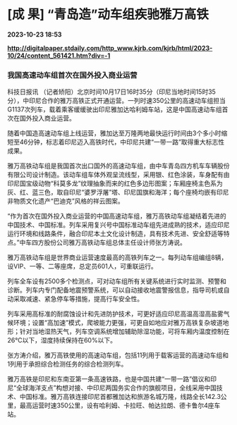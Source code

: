 # [成 果] “青岛造”动车组疾驰雅万高铁

**2023-10-23 18:53**

**http://digitalpaper.stdaily.com/http_www.kjrb.com/kjrb/html/2023-10/24/content_561421.htm?div=-1**

### 我国高速动车组首次在国外投入商业运营

 科技日报讯 （记者矫阳）北京时间10月17日16时35分（印尼当地时间15时35分），中印尼合作的雅万高铁正式开通运营。一列时速350公里的高速动车组担当G1137次列车，载着乘客缓缓驶出印尼雅加达哈利姆车站，这是中国高速动车组首次在国外投入商业运营。

 随着中国造高速动车组上线运营，雅加达至万隆两地最快运行时间由3个多小时缩短至46分钟，标志着印尼迈入高铁时代，中印尼共建“一带一路”取得重大标志性成果。

 雅万高铁动车组是我国首次出口国外的高速动车组，由中车青岛四方机车车辆股份有限公司设计制造。该动车组车体外观呈流线型，采用银、红色涂装，车身配有由印尼国宝级动物“科莫多龙”纹理抽象而来的红色多边形图案；车厢座椅主色系为灰、红、蓝三色，取自印尼“婆罗浮屠”塔、印尼国旗和海洋；每个座椅均嵌有印尼非物质文化遗产“巴迪克”风格的祥云图案。

 “作为首次在国外投入商业运营的中国高速动车组，雅万高铁动车组凝结着先进的中国技术、中国标准。列车采用复兴号中国标准动车组先进成熟的技术，适应印尼运行环境和线路条件，融合印尼本土文化设计制造，具有技术先进、安全舒适等特点。”中车四方股份公司雅万高铁动车组总体主任设计师张方涛说。

 雅万高铁动车组是世界商业运营速度最高的高铁列车之一。每列动车组编组8辆，设VIP、一等、二等座席，总定员601人，可重联运行。

 列车全车设有2500多个检测点，可对动车组所有关键系统进行实时监测、预警和诊断。列车内专门配备地震预警系统，可以自动接收地震警报信息，指导司机或自动采取减速、紧急停车等措施，提高行车安全性。

 列车采用高标准的耐腐蚀设计和先进防护技术，可更好适应印尼高温高湿高盐雾气候环境；设置“高加速”模式，爬坡能力更强，可更自如地应对雅万高铁复杂坡道地形；针对当地湿热天气，列车空调系统增加辅助除湿功能，可将车厢内温度控制在26℃以下，湿度持续保持在60%以下。

 张方涛介绍，雅万高铁使用的高速动车组，包括11列用于载客运营的高速动车组和1列用于承担综合检测任务的综合检测列车。

 雅万高铁是印尼和东南亚第一条高速铁路，也是中国共建“一带一路”倡议和印尼“全球海洋支点”构想对接、中印尼两国务实合作的旗舰项目，全线采用中国技术、中国标准。雅万高铁连接印尼首都雅加达和旅游名城万隆，线路全长142.3公里，最高运营时速350公里，设有哈利姆、卡拉旺、帕达拉朗、德卡鲁尔4座车站。